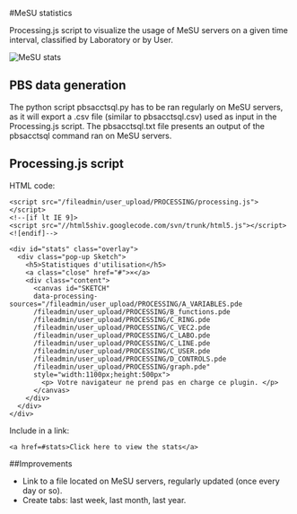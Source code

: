 #MeSU statistics

Processing.js script to visualize the usage of MeSU servers on a given time interval, classified by Laboratory or by User.

![MeSU stats](https://cloud.githubusercontent.com/assets/11873158/12446458/5aac795a-bf6a-11e5-9c2a-1f3b00d9cc8e.png "Statistiques d'utilisation")

## PBS data generation

The python script pbsacctsql.py has to be ran regularly on MeSU servers, as it
will export a .csv file (similar to pbsacctsql.csv) used as input in the
Processing.js script.
The pbsacctsql.txt file presents an output of the pbsacctsql command ran on
MeSU servers.

## Processing.js script

HTML code:
```
<script src="/fileadmin/user_upload/PROCESSING/processing.js"></script>
<!--[if lt IE 9]>
<script src="//html5shiv.googlecode.com/svn/trunk/html5.js"></script>
<![endif]-->

<div id="stats" class="overlay">
  <div class="pop-up Sketch">
    <h5>Statistiques d'utilisation</h5>
    <a class="close" href="#">×</a>
    <div class="content">
      <canvas id="SKETCH"
      data-processing-sources="/fileadmin/user_upload/PROCESSING/A_VARIABLES.pde
      /fileadmin/user_upload/PROCESSING/B_functions.pde
      /fileadmin/user_upload/PROCESSING/C_RING.pde
      /fileadmin/user_upload/PROCESSING/C_VEC2.pde
      /fileadmin/user_upload/PROCESSING/C_LABO.pde
      /fileadmin/user_upload/PROCESSING/C_LINE.pde
      /fileadmin/user_upload/PROCESSING/C_USER.pde
      /fileadmin/user_upload/PROCESSING/D_CONTROLS.pde
      /fileadmin/user_upload/PROCESSING/graph.pde"
      style="width:1100px;height:500px">
        <p> Votre navigateur ne prend pas en charge ce plugin. </p>
      </canvas>
    </div>
  </div>
</div>
```

Include in a link:
```
<a href=#stats>Click here to view the stats</a>
```

##Improvements
* Link to a file located on MeSU servers, regularly updated (once every day or so).
* Create tabs: last week, last month, last year.
